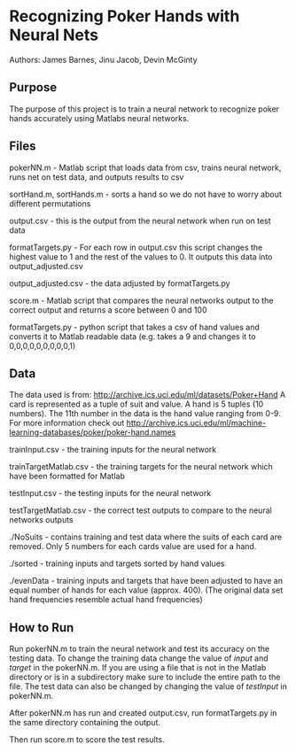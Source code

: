 # Recognizing Poker Hands with Neural Nets

Authors: James Barnes, Jinu Jacob, Devin McGinty 

## Purpose ##
The purpose of this project is to train a neural network to recognize poker hands accurately using Matlabs neural networks.

## Files ##
pokerNN.m - Matlab script that loads data from csv, trains neural network, runs net on test data, and outputs results to csv

sortHand.m, sortHands.m - sorts a hand so we do not have to worry about different permutations

output.csv - this is the output from the neural network when run on test data

formatTargets.py - For each row in output.csv this script changes the highest value to 1 and the rest of the values to 0. It outputs this data into output_adjusted.csv

output_adjusted.csv - the data adjusted by formatTargets.py

score.m - Matlab script that compares the neural networks output to the correct output and returns a score between 0 and 100

formatTargets.py - python script that takes a csv of hand values and converts it to Matlab readable data (e.g. takes a 9 and changes it to 0,0,0,0,0,0,0,0,0,1)

## Data ## 
The data used is from: http://archive.ics.uci.edu/ml/datasets/Poker+Hand
A card is represented as a tuple of suit and value. A hand is 5 tuples (10 numbers). The 11th number in the data is the hand value ranging from 0-9. For more information check out  http://archive.ics.uci.edu/ml/machine-learning-databases/poker/poker-hand.names

trainInput.csv - the training inputs for the neural network

trainTargetMatlab.csv - the training targets for the neural network which have been formatted for Matlab

testInput.csv - the testing inputs for the neural network

testTargetMatlab.csv - the correct test outputs to compare to the neural networks outputs

./NoSuits - contains training and test data where the suits of each card are removed. Only 5 numbers for each cards value are used for a hand.

./sorted - training inputs and targets sorted by hand values

./evenData - training inputs and targets that have been adjusted to have an equal number of hands for each value (approx. 400). (The original data set hand frequencies resemble actual hand frequencies)

## How to Run ##

Run pokerNN.m to train the neural network and test its accuracy on the testing data. To change the training data change the value of *input* and *target* in the pokerNN.m. If you are using a file that is not in the Matlab directory or is in a subdirectory make sure to include the entire path to the file. The test data can also be changed by changing the value of *testInput* in pokerNN.m.

After pokerNN.m has run and created output.csv, run formatTargets.py in the same directory containing the output.

Then run score.m to score the test results.




